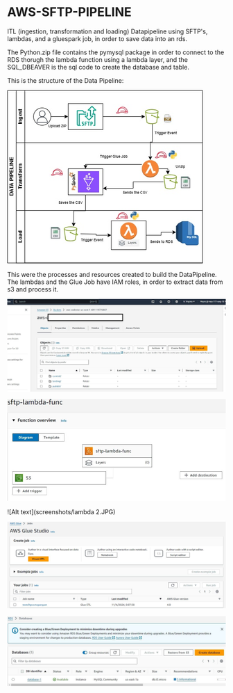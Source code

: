 # AWS-SFTP-PIPELINE

ITL (ingestion, transformation and loading) Datapipeline using SFTP's, lambdas, and a gluespark job, in order to save data into an rds.

The Python.zip file contains the pymysql package in order to connect to the RDS thorugh the lambda function using a lambda layer, and the SQL_DBEAVER is the sql code to create the database and table.

This is the structure of the Data Pipeline:

![Alt text](screenshots/sftp-pipeline.jpg)

This were the processes and resources created to build the DataPipeline.
The lambdas and the Glue Job have IAM roles, in order to extract data from s3 and process it.

![Alt text](screenshots/s3.JPG)

![Alt text](screenshots/lambda.JPG)

![Alt text](screenshots/lambda 2.JPG)

![Alt text](screenshots/glue.JPG)

![Alt text](screenshots/rds.JPG)
